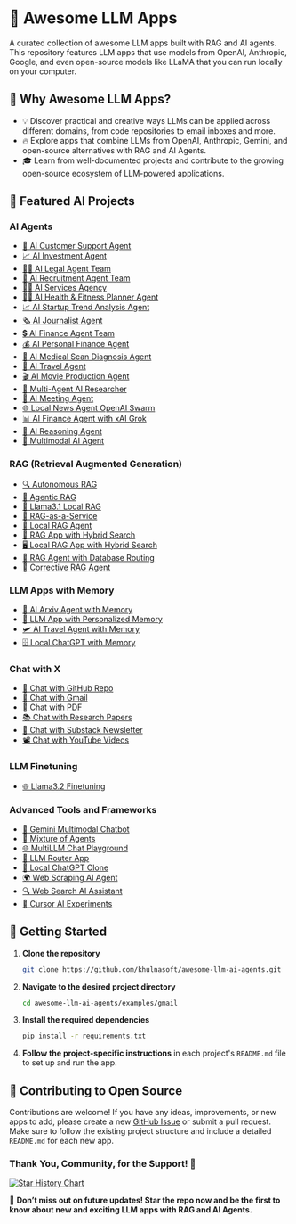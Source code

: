 # 🌟 Awesome LLM Apps

A curated collection of awesome LLM apps built with RAG and AI agents. This repository features LLM apps that use models from OpenAI, Anthropic, Google, and even open-source models like LLaMA that you can run locally on your computer.

## 🤔 Why Awesome LLM Apps?

- 💡 Discover practical and creative ways LLMs can be applied across different domains, from code repositories to email inboxes and more.
- 🔥 Explore apps that combine LLMs from OpenAI, Anthropic, Gemini, and open-source alternatives with RAG and AI Agents.
- 🎓 Learn from well-documented projects and contribute to the growing open-source ecosystem of LLM-powered applications.

## 📂 Featured AI Projects

### AI Agents
- [💼 AI Customer Support Agent](https://github.com/khulnasoft/awesome-llm-ai-agents/tree/main/src/agents/tutorials/ai_customer_support_agent)
- [📈 AI Investment Agent](https://github.com/khulnasoft/awesome-llm-ai-agents/tree/main/src/agents/tutorials/ai_investment_agent)
- [👨‍⚖️ AI Legal Agent Team](https://github.com/khulnasoft/awesome-llm-ai-agents/tree/main/src/agents/tutorials/ai_legal_agent_team)
- [💼 AI Recruitment Agent Team](https://github.com/khulnasoft/awesome-llm-ai-agents/tree/main/src/agents/tutorials/ai_recruitment_agent_team)
- [👨‍💼 AI Services Agency](https://github.com/khulnasoft/awesome-llm-ai-agents/tree/main/src/agents/tutorials/ai_services_agency)
- [🏋️‍♂️ AI Health & Fitness Planner Agent](https://github.com/khulnasoft/awesome-llm-ai-agents/tree/main/src/agents/tutorials/ai_health_fitness_agent)
- [📈 AI Startup Trend Analysis Agent](https://github.com/khulnasoft/awesome-llm-ai-agents/tree/main/src/agents/tutorials/ai_startup_trend_analysis_agent)
- [🗞️ AI Journalist Agent](https://github.com/khulnasoft/awesome-llm-ai-agents/tree/main/src/agents/tutorials/ai_journalist_agent)
- [💲 AI Finance Agent Team](https://github.com/khulnasoft/awesome-llm-ai-agents/tree/main/src/agents/tutorials/ai_finance_agent_team)
- [💰 AI Personal Finance Agent](https://github.com/khulnasoft/awesome-llm-ai-agents/tree/main/src/agents/tutorials/ai_personal_finance_agent)
- [🩻 AI Medical Scan Diagnosis Agent](https://github.com/khulnasoft/awesome-llm-ai-agents/tree/main/src/agents/tutorials/ai_medical_imaging_agent)
- [🛫 AI Travel Agent](https://github.com/khulnasoft/awesome-llm-ai-agents/tree/main/src/agents/tutorials/ai_travel_agent)
- [🎬 AI Movie Production Agent](https://github.com/khulnasoft/awesome-llm-ai-agents/tree/main/src/agents/tutorials/ai_movie_production_agent)
- [📰 Multi-Agent AI Researcher](https://github.com/khulnasoft/awesome-llm-ai-agents/tree/main/src/agents/tutorials/multi_agent_researcher)
- [📑 AI Meeting Agent](https://github.com/khulnasoft/awesome-llm-ai-agents/tree/main/src/agents/tutorials/ai_meeting_agent)
- [🌐 Local News Agent OpenAI Swarm](https://github.com/khulnasoft/awesome-llm-ai-agents/tree/main/src/agents/tutorials/local_news_agent_openai_swarm)
- [📊 AI Finance Agent with xAI Grok](https://github.com/khulnasoft/awesome-llm-ai-agents/tree/main/src/agents/tutorials/xai_finance_agent)
- [🧠 AI Reasoning Agent](https://github.com/khulnasoft/awesome-llm-ai-agents/tree/main/src/agents/tutorials/ai_reasoning_agent)
- [🧬 Multimodal AI Agent](https://github.com/khulnasoft/awesome-llm-ai-agents/tree/main/src/agents/tutorials/multimodal_ai_agent)

### RAG (Retrieval Augmented Generation)
- [🔍 Autonomous RAG](https://github.com/khulnasoft/awesome-llm-ai-agents/tree/main/src/agents/rag/autonomous_rag)
- [🔗 Agentic RAG](https://github.com/khulnasoft/awesome-llm-ai-agents/tree/main/src/agents/rag/agentic_rag)
- [🔄 Llama3.1 Local RAG](https://github.com/khulnasoft/awesome-llm-ai-agents/tree/main/src/agents/rag/llama3.1_local_rag)
- [🧩 RAG-as-a-Service](https://github.com/khulnasoft/awesome-llm-ai-agents/tree/main/src/agents/rag/rag-as-a-service)
- [🦙 Local RAG Agent](https://github.com/khulnasoft/awesome-llm-ai-agents/tree/main/src/agents/rag/local_rag_agent)
- [👀 RAG App with Hybrid Search](https://github.com/khulnasoft/awesome-llm-ai-agents/tree/main/src/agents/rag/hybrid_search_rag)
- [🖥️ Local RAG App with Hybrid Search](https://github.com/khulnasoft/awesome-llm-ai-agents/tree/main/src/agents/rag/local_hybrid_search_rag)
- [📠 RAG Agent with Database Routing](https://github.com/khulnasoft/awesome-llm-ai-agents/tree/main/src/agents/rag/rag_database_routing)
- [🔄 Corrective RAG Agent](https://github.com/khulnasoft/awesome-llm-ai-agents/tree/main/src/agents/rag/corrective_rag)

### LLM Apps with Memory
- [💾 AI Arxiv Agent with Memory](https://github.com/khulnasoft/awesome-llm-ai-agents/tree/main/src/agents/memory_apps/ai_arxiv_agent_memory)
- [📝 LLM App with Personalized Memory](https://github.com/khulnasoft/awesome-llm-ai-agents/tree/main/src/agents/memory_apps/llm_app_personalized_memory)
- [🛩️ AI Travel Agent with Memory](https://github.com/khulnasoft/awesome-llm-ai-agents/tree/main/src/agents/memory_apps/ai_travel_agent_memory)
- [🗄️ Local ChatGPT with Memory](https://github.com/khulnasoft/awesome-llm-ai-agents/tree/main/src/agents/memory_apps/local_chatgpt_with_memory)

### Chat with X
- [💬 Chat with GitHub Repo](https://github.com/khulnasoft/awesome-llm-ai-agents/tree/main/examples/github)
- [📨 Chat with Gmail](https://github.com/khulnasoft/awesome-llm-ai-agents/tree/main/examples/gmail)
- [📄 Chat with PDF](https://github.com/khulnasoft/awesome-llm-ai-agents/tree/main/examples/pdf)
- [📚 Chat with Research Papers](https://github.com/khulnasoft/awesome-llm-ai-agents/tree/main/examples/research_papers)
- [📝 Chat with Substack Newsletter](https://github.com/khulnasoft/awesome-llm-ai-agents/tree/main/examples/substack)
- [📽️ Chat with YouTube Videos](https://github.com/khulnasoft/awesome-llm-ai-agents/tree/main/examples/youtube)

### LLM Finetuning
- [🌐 Llama3.2 Finetuning](https://github.com/khulnasoft/awesome-llm-ai-agents/tree/main/src/finetuning/llama3.2_finetuning)

### Advanced Tools and Frameworks
- [🧪 Gemini Multimodal Chatbot](https://github.com/khulnasoft/awesome-llm-ai-agents/tree/main/src/agents/advanced_tools/gemini_multimodal_chatbot)
- [🔄 Mixture of Agents](https://github.com/khulnasoft/awesome-llm-ai-agents/tree/main/src/agents/advanced_tools/mixture_of_agents)
- [🌐 MultiLLM Chat Playground](https://github.com/khulnasoft/awesome-llm-ai-agents/tree/main/src/agents/advanced_tools/multillm_chat_playground)
- [🔗 LLM Router App](https://github.com/khulnasoft/awesome-llm-ai-agents/tree/main/src/agents/advanced_tools/llm_router_app)
- [💬 Local ChatGPT Clone](https://github.com/khulnasoft/awesome-llm-ai-agents/tree/main/src/agents/advanced_tools/local_chatgpt_clone)
- [🌍 Web Scraping AI Agent](https://github.com/khulnasoft/awesome-llm-ai-agents/tree/main/src/agents/advanced_tools/web_scrapping_ai_agent)
- [🔍 Web Search AI Assistant](https://github.com/khulnasoft/awesome-llm-ai-agents/tree/main/src/agents/advanced_tools/web_search_ai_assistant)
- [🧪 Cursor AI Experiments](https://github.com/khulnasoft/awesome-llm-ai-agents/tree/main/src/agents/advanced_tools/cursor_ai_experiments)

## 🚀 Getting Started

1. **Clone the repository** 

    ```bash 
    git clone https://github.com/khulnasoft/awesome-llm-ai-agents.git 
    ```

2. **Navigate to the desired project directory**

    ```bash 
    cd awesome-llm-ai-agents/examples/gmail
    ```

3. **Install the required dependencies**

    ```bash
    pip install -r requirements.txt
    ```

4. **Follow the project-specific instructions** in each project's `README.md` file to set up and run the app.

## 🤝 Contributing to Open Source

Contributions are welcome! If you have any ideas, improvements, or new apps to add, please create a new [GitHub Issue](https://github.com/khulnasoft/awesome-llm-ai-agents/issues) or submit a pull request. Make sure to follow the existing project structure and include a detailed `README.md` for each new app.

### Thank You, Community, for the Support! 🙏

[![Star History Chart](https://api.star-history.com/svg?repos=khulnasoft/awesome-llm-ai-agents&type=Date)](https://star-history.com/#khulnasoft/awesome-llm-ai-agents&Date)

🌟 **Don’t miss out on future updates! Star the repo now and be the first to know about new and exciting LLM apps with RAG and AI Agents.**
